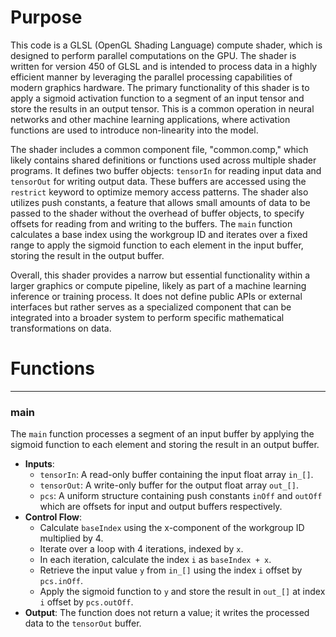 # Purpose
This code is a GLSL (OpenGL Shading Language) compute shader, which is designed to perform parallel computations on the GPU. The shader is written for version 450 of GLSL and is intended to process data in a highly efficient manner by leveraging the parallel processing capabilities of modern graphics hardware. The primary functionality of this shader is to apply a sigmoid activation function to a segment of an input tensor and store the results in an output tensor. This is a common operation in neural networks and other machine learning applications, where activation functions are used to introduce non-linearity into the model.

The shader includes a common component file, "common.comp," which likely contains shared definitions or functions used across multiple shader programs. It defines two buffer objects: `tensorIn` for reading input data and `tensorOut` for writing output data. These buffers are accessed using the `restrict` keyword to optimize memory access patterns. The shader also utilizes push constants, a feature that allows small amounts of data to be passed to the shader without the overhead of buffer objects, to specify offsets for reading from and writing to the buffers. The `main` function calculates a base index using the workgroup ID and iterates over a fixed range to apply the sigmoid function to each element in the input buffer, storing the result in the output buffer.

Overall, this shader provides a narrow but essential functionality within a larger graphics or compute pipeline, likely as part of a machine learning inference or training process. It does not define public APIs or external interfaces but rather serves as a specialized component that can be integrated into a broader system to perform specific mathematical transformations on data.
# Functions

---
### main
The `main` function processes a segment of an input buffer by applying the sigmoid function to each element and storing the result in an output buffer.
- **Inputs**:
    - `tensorIn`: A read-only buffer containing the input float array `in_[]`.
    - `tensorOut`: A write-only buffer for the output float array `out_[]`.
    - `pcs`: A uniform structure containing push constants `inOff` and `outOff` which are offsets for input and output buffers respectively.
- **Control Flow**:
    - Calculate `baseIndex` using the x-component of the workgroup ID multiplied by 4.
    - Iterate over a loop with 4 iterations, indexed by `x`.
    - In each iteration, calculate the index `i` as `baseIndex + x`.
    - Retrieve the input value `y` from `in_[]` using the index `i` offset by `pcs.inOff`.
    - Apply the sigmoid function to `y` and store the result in `out_[]` at index `i` offset by `pcs.outOff`.
- **Output**: The function does not return a value; it writes the processed data to the `tensorOut` buffer.


